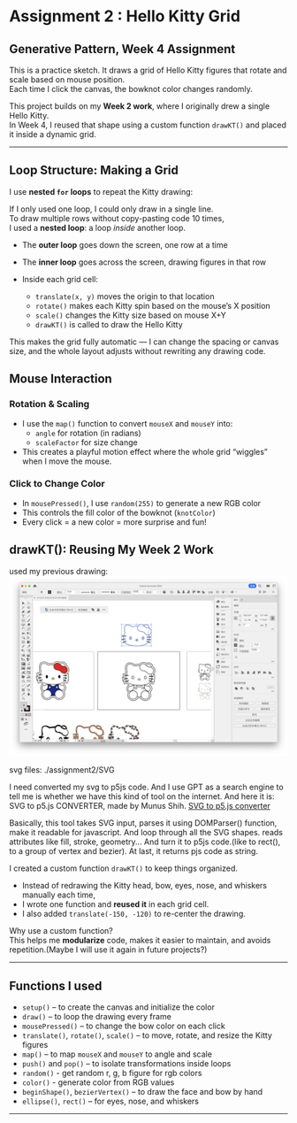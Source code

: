 # Assignment 2 : Hello Kitty Grid

## Generative Pattern, Week 4 Assignment

This is a practice sketch.
It draws a grid of Hello Kitty figures that rotate and scale based on mouse position.  
Each time I click the canvas, the bowknot color changes randomly.

This project builds on my **Week 2 work**, where I originally drew a single Hello Kitty.  
In Week 4, I reused that shape using a custom function `drawKT()` and placed it inside a dynamic grid.

---

## Loop Structure: Making a Grid

I use **nested `for` loops** to repeat the Kitty drawing:

If I only used one loop, I could only draw in a single line.  
To draw multiple rows without copy-pasting code 10 times,  
I used a **nested loop**: a loop _inside_ another loop.

- The **outer loop** goes down the screen, one row at a time
- The **inner loop** goes across the screen, drawing figures in that row

- Inside each grid cell:
  - `translate(x, y)` moves the origin to that location
  - `rotate()` makes each Kitty spin based on the mouse’s X position
  - `scale()` changes the Kitty size based on mouse X+Y
  - `drawKT()` is called to draw the Hello Kitty

This makes the grid fully automatic — I can change the spacing or canvas size, and the whole layout adjusts without rewriting any drawing code.

## Mouse Interaction

### Rotation & Scaling

- I use the `map()` function to convert `mouseX` and `mouseY` into:
  - `angle` for rotation (in radians)
  - `scaleFactor` for size change
- This creates a playful motion effect where the whole grid “wiggles” when I move the mouse.

### Click to Change Color

- In `mousePressed()`, I use `random(255)` to generate a new RGB color
- This controls the fill color of the bowknot (`knotColor`)
- Every click = a new color = more surprise and fun!

## drawKT(): Reusing My Week 2 Work

used my previous drawing:
![kitty in illustrator](./kittyIllustrator.png)

svg files: ./assignment2/SVG

I need converted my svg to p5js code. And I use GPT as a search engine to tell me is whether we have this kind of tool on the internet.
And here it is:
SVG to p5.js CONVERTER, made by Munus Shih.
[SVG to p5.js converter](https://openprocessing.org/sketch/1997741/)

Basically, this tool takes SVG input, parses it using DOMParser() function, make it readable for javascript. And loop through all the SVG shapes. reads attributes like fill, stroke, geometry... And turn it to p5js code.(like <rect> to rect(), <path> to a group of vertex and bezier). At last, it returns pjs code as string.

I created a custom function `drawKT()` to keep things organized.

- Instead of redrawing the Kitty head, bow, eyes, nose, and whiskers manually each time,
- I wrote one function and **reused it** in each grid cell.
- I also added `translate(-150, -120)` to re-center the drawing.

Why use a custom function?  
This helps me **modularize** code, makes it easier to maintain, and avoids repetition.(Maybe I will use it again in future projects?)

---

## Functions I used

- `setup()` – to create the canvas and initialize the color
- `draw()` – to loop the drawing every frame
- `mousePressed()` – to change the bow color on each click
- `translate()`, `rotate()`, `scale()` – to move, rotate, and resize the Kitty figures
- `map()` – to map `mouseX` and `mouseY` to angle and scale
- `push()` and `pop()` – to isolate transformations inside loops
- `random()` - get random r, g, b figure for rgb colors
- `color()` - generate color from RGB values
- `beginShape()`, `bezierVertex()` – to draw the face and bow by hand
- `ellipse()`, `rect()` – for eyes, nose, and whiskers

---
